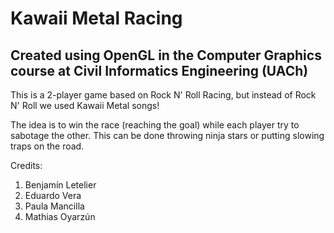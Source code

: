 # Kawaii Metal Racing
## Created using OpenGL in the Computer Graphics course at Civil Informatics Engineering (UACh)

This is a 2-player game based on Rock N' Roll Racing, but instead of Rock N' Roll we used Kawaii Metal songs!

The idea is to win the race (reaching the goal) while each player try to sabotage the other. This can be done throwing ninja stars or putting slowing traps on the road.

Credits:
1. Benjamín Letelier
2. Eduardo Vera
3. Paula Mancilla
4. Mathias Oyarzún
